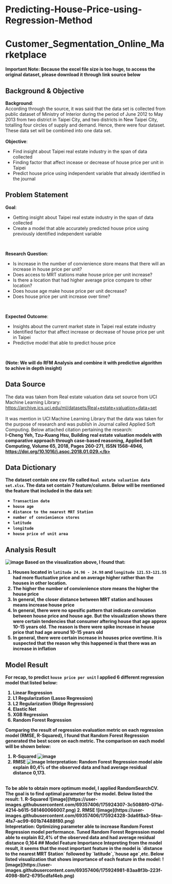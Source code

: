 # Predicting-House-Price-using-Regression-Method
# Customer_Segmentation_Online_Marketplace
**Important Note: Because the excel file size is too huge, to access the original dataset, please download it through link source below**
## Background & Objective
**Background**: 
<br>
According through the source, it was said that the data set is collected from public dataset of Ministry of Interior during the period of June 2012 to May 2013 from two district in Taipei City, and two districts in New Taipei City, totalling four circles of supply and demand. Hence, there were four dataset. These data set will be combined into one data set.  
<br>**Objective**:
<br>
* Find insight about Taipei real estate industry in the span of data collected
* Finding factor that affect incease or decrease of house price per unit in Taipei
* Predict house price using independent variable that already identified in the journal 
## Problem Statement
**Goal**:
* Getting insight about Taipei real estate industry in the span of data collected
* Create a model that able accurately predicted house price using previously identified independent variable
<br>

**Research Question**:
<br>
* Is increase in the number of convienience store means that there will an increase in house price per unit?
* Does access to MRT stations make house price per unit increase? 
* Is there a location that had higher average price compare to other location?
* Does house age make house price per unit decrease?
* Does house price per unit increase over time?
<br>

**Expected Outcome**:
<br>
* Insights about the current market state in Taipei real estate industry
* Identified factor that affect increase or decrease of house price per unit in Taipei
* Predictive model that able to predict house price
<br>

**(Note: We will do RFM Analysis and combine it with predictive algorithm to achive in depth insight)**

## Data Source
The data was taken from Real estate valuation data set source from UCI Machine Learning Library: 
<br>
https://archive.ics.uci.edu/ml/datasets/Real+estate+valuation+data+set
<br>
<br>
It was mention in UCI Machine Learning Library that the data was taken for the purpose of research and was publish in Journal called Applied Soft Computing. Below attached citation pertaining the research:
<br>
<b>I-Cheng Yeh, Tzu-Kuang Hsu, Building real estate valuation models with comparative approach through case-based reasoning, Applied Soft Computing, Volume 65, 2018, Pages 260-271, ISSN 1568-4946, https://doi.org/10.1016/j.asoc.2018.01.029.</b>

## Data Dictionary
The dataset contain one csv file called `Real estate valuation data set.xlsx`. The data set contain 7 feature/column. Below will be mentioned the feature that included in the data set:
* `Transaction date` 
* `house age`
* `distance to the nearest MRT Station`
* `number of convienience stores`
* `latitude`
* `longitude`
* `house price of unit area`

## Analysis Result
![image](https://user-images.githubusercontent.com/69357406/175916122-f26e721c-3e09-486c-9594-9c3a1a404e89.png)
Based on the visualization above, I found that:
1. Houses located in `latitude 24.96 - 24.98` and `longitude 121.53-121.55` had more fluctuative price and on average higher rather than the houses in other location. 
2. The higher the number of convienience store means the higher the house price
3. In general, the closer distance between MRT station and houses means increase house price
4. In general, there were no spesific pattern that indicate correlation between house price and house age. But the visualization shows there were certain tendencies that consumer aftering house that age approx 10-15 years old. The reason is there were spike increase in house price that had age around 10-15 years old
5. In general, there were certain increase in houses price overtime. It is suspected that the reason why this happened is that there was an increase in inflation

## Model Result
For recap, to predict `house price per unit` I applied 6 different regression model that listed below:
1. Linear Regression
2. L1 Regularization (Lasso Regression)
3. L2 Regularization (Ridge Regression)
4. Elastic Net
5. XGB Regression
6. Random Forest Regression

Comparing the result of regression evaluation metric on each regression model (RMSE, R-Squared), I found that Random Forest Regression generated the best score on each metric. The comparison on each model will be shown below:
1. R-Squared
![image](https://user-images.githubusercontent.com/69357406/175922183-0333da20-4b7a-4186-b9ed-31b48982007b.png)
2. RMSE
![image](https://user-images.githubusercontent.com/69357406/175922226-9e37cf52-c98e-44e3-ae7b-57423add87b5.png)
Interpretation: Random Forest Regression model able explain 80,4% of the observed data and had average residual distance 0,173.
<br>
To be able to obtain more optimum model, I applied RandomSearchCV. The goal is to find optimal parameter for the model. Below listed the result:
1. R-Squared
![image](https://user-images.githubusercontent.com/69357406/175924307-3c5088f0-071d-4214-b615-581460066007.png)
2. RMSE
![image](https://user-images.githubusercontent.com/69357406/175924328-3da6f8a3-5fea-4fa7-ac99-601b74488f80.png)
<br>
Intepretation: Optimizing parameter able to increase Random Forest Regression model performance. Tuned Random Forest Regression model able to explain 82,4% of the observed data and had average residual distance 0,164
## Model Feature Importance
Intepreting from the model result, it seems that the most important feature in the model is `distance to the nearest MRT Station` followed by `latitude`,`house age`,etc. Below listed visualization that shows importance of each feature in the model:
![image](https://user-images.githubusercontent.com/69357406/175924981-83aa8f3b-223f-4098-8bf2-6795cdfaf4eb.png)


